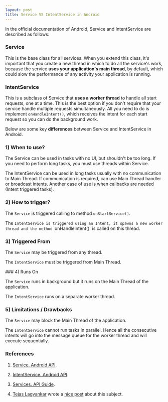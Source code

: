 ```yaml
---
layout: post
title: Service VS IntentService in Android
---
```


In the official documentation of Android, Service and IntentService are described as follows:

### Service

This is the base class for all services. When you extend this class, it's important that you create a new thread in which to do all the service's work, because the service **uses your application's main thread**, by default, which could slow the performance of any activity your application is running.

### IntentService

This is a subclass of Service that **uses a worker thread** to handle all start requests, one at a time. This is the best option if you don't require that your service handle multiple requests simultaneously. All you need to do is implement `onHandleIntent()`, which receives the intent for each start request so you can do the background work.

Below are some key **differences** between Service and IntentService in Android.

### 1) When to use?

The Service can be used in tasks with no UI, but shouldn't be too long. If you need to perform long tasks, you must use threads within Service.

The IntentService can be used in long tasks usually with no communication to Main Thread. If communication is required, can use Main Thread handler or broadcast intents. Another case of use is when callbacks are needed (Intent triggered tasks).

### 2) How to trigger?

The `Service` is triggered calling to method `onStartService()`.

The `IntentService is triggered using an Intent, it spawns a new worker thread and the method `onHandleIntent()` is called on this thread.

### 3) Triggered From

The `Service` may be triggered from any thread.

The `IntentService` must be triggered from Main Thread.

### 4) Runs On

The `Service` runs in background but it runs on the Main Thread of the application.

The `IntentService` runs on a separate worker thread.

### 5) Limitations / Drawbacks

The `Service` may block the Main Thread of the application.

The `IntentService` cannot run tasks in parallel. Hence all the consecutive intents will go into the message queue for the worker thread and will execute sequentially.

### References

1. [Service. Android API](http://developer.android.com/reference/android/app/Service.html).

2. [IntentService. Android API](http://developer.android.com/reference/android/app/IntentService.html).

3. [Services. API Guide](http://developer.android.com/guide/components/services.html).

4. [Tejas Lagvankar](https://plus.google.com/113624528637645978412/posts) wrote a [nice post](http://techtej.blogspot.com.es/2011/03/android-thread-constructspart-4.html) about this subject.